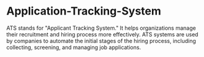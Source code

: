 # Application-Tracking-System
ATS stands for "Applicant Tracking System." It helps organizations manage their recruitment and hiring process more effectively. ATS systems are used by companies to automate the initial stages of the hiring process, including collecting, screening, and managing job applications.
